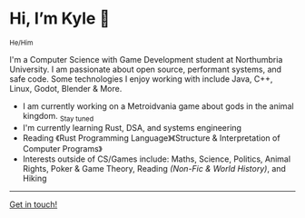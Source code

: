 # Hi, I’m Kyle 👋 
<sub>He/Him</sub>

I'm a Computer Science with Game Development student at Northumbria University. I am passionate about open source, performant systems, and safe code. 
Some technologies I enjoy working with include Java, C++, Linux, Godot, Blender & More. 

- I am currently working on a Metroidvania game about gods in the animal kingdom. <sub>Stay tuned</sub>
- I'm currently learning Rust, DSA, and systems engineering
- Reading 《Rust Programming Language》《Structure & Interpretation of Computer Programs》
- Interests outside of CS/Games include: Maths, Science, Politics, Animal Rights, Poker & Game Theory, Reading *(Non-Fic & World History)*, and Hiking

<hr>
<p align="centre">
  <a href="https://www.linkedin.com/in/kyle-dunbar-220308318/">Get in touch!</a>
</p>

<!---
KyleDunbarDev/KyleDunbarDev is a ✨ special ✨ repository because its `README.md` (this file) appears on your GitHub profile.
You can click the Preview link to take a look at your changes.
--->
